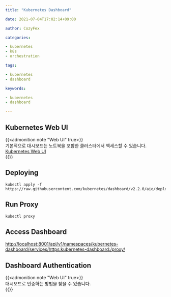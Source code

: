 ```yaml
---
title: "Kubernetes Dashboard"

date: 2021-07-04T17:02:14+09:00

author: CozyFex

categories:

- kubernetes
- k8s
- orchestration

tags:

- kubernetes
- dashboard

keywords:

- kubernetes
- dashboard

---
```


## Kubernetes Web UI

{{<admonition note "Web UI" true>}}  
기본적으로 대시보드는 노트북을 포함한 클러스터에서 액세스할 수 있습니다.  
[Kubernetes Web UI](https://kubernetes.io/docs/tasks/access-application-cluster/web-ui-dashboard/)  
{{</admonition>}}

## Deploying

```shell
kubectl apply -f https://raw.githubusercontent.com/kubernetes/dashboard/v2.2.0/aio/deploy/recommended.yaml
```

## Run Proxy

```shell
kubectl proxy
```

## Access Dashboard

[http://localhost:8001/api/v1/namespaces/kubernetes-dashboard/services/https:kubernetes-dashboard:/proxy/](http://localhost:8001/api/v1/namespaces/kubernetes-dashboard/services/https:kubernetes-dashboard:/proxy/)

## Dashboard Authentication

{{<admonition note "Web UI" true>}}  
대시보드로 인증하는 방법을 찾을 수 있습니다.  
{{</admonition>}}

